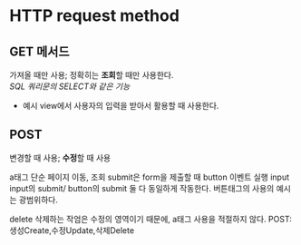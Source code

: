 # HTTP request method

## GET 메서드

가져올 때만 사용; 정확히는 **조회**할 때만 사용한다.\
_SQL 쿼리문의 SELECT와 같은 기능_

- 예시
  view에서 사용자의 입력을 받아서 활용할 때 사용한다.

## POST

변경할 때 사용; **수정**할 때 사용

a태그 단순 페이지 이동, 조회
submit은 form을 제출할 때
button 이벤트 실행
input
input의 submit/ button의 submit 둘 다 동일하게 작동한다.
버튼태그의 사용의 예시는 광범위하다.

delete 삭제하는 작엄은 수정의 영역이기 때문에, a태그 사용을 적절하지 않다.
POST:생성Create,수정Update,삭제Delete
